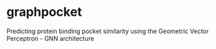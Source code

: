 # graphpocket
Predicting protein binding pocket similarity using the Geometric Vector Perceptron - GNN architecture


